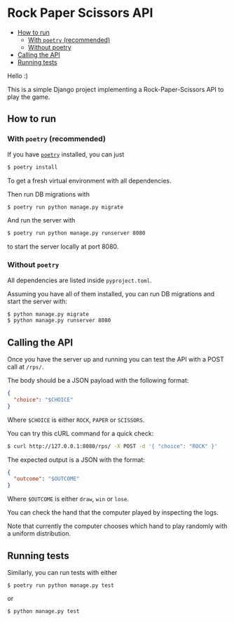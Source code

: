 # Rock Paper Scissors API

 - [How to run](#how-to-run)
   - [With `poetry` (recommended)](#with-poetry-recommended) 
   - [Without poetry](#without-poetry)
 - [Calling the API](#calling-the-api)
 - [Running tests](#running-tests)

Hello :)

This is a simple Django project implementing a Rock-Paper-Scissors API to play the game.

## How to run

### With `poetry` (recommended)

If you have [`poetry`](https://python-poetry.org/) installed, you can just

```bash
$ poetry install
```

To get a fresh virtual environment with all dependencies.

Then run DB migrations with

```bash
$ poetry run python manage.py migrate
```

And run the server with

```bash
$ poetry run python manage.py runserver 8080
```

to start the server locally at port 8080.

### Without `poetry`

All dependencies are listed inside `pyproject.toml`.

Assuming you have all of them installed, you can run DB migrations and start the server with:

```bash
$ python manage.py migrate
$ python manage.py runserver 8080
```

## Calling the API

Once you have the server up and running you can test the API with a POST call at `/rps/`.

The body should be a JSON payload with the following format:
```json
{
  "choice": "$CHOICE"
}
```

Where `$CHOICE` is either `ROCK`, `PAPER` or `SCISSORS`.

You can try this cURL command for a quick check:

```bash
$ curl http://127.0.0.1:8080/rps/ -X POST -d '{ "choice": "ROCK" }'
```

The expected output is a JSON with the format:
```json
{
  "outcome": "$OUTCOME"
}
```

Where `$OUTCOME` is either `draw`, `win` or `lose`.

You can check the hand that the computer played by inspecting the logs.

Note that currently the computer chooses which hand to play randomly with a uniform distribution.

## Running tests

Similarly, you can run tests with either

```shell
$ poetry run python manage.py test
```

or

```shell
$ python manage.py test
```
